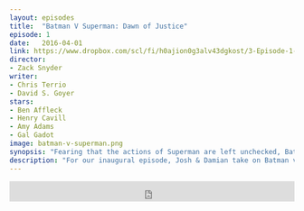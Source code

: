 ```yaml
---
layout: episodes
title:  "Batman V Superman: Dawn of Justice"
episode: 1
date:   2016-04-01
link: https://www.dropbox.com/scl/fi/h0ajion0g3alv43dgkost/3-Episode-1-Batman-Versus-Superman-Dawn-of-Justice-MP3.mp3?rlkey=o0x2bbxufm6qncxrj17qp145s&dl=0
director: 
- Zack Snyder
writer: 
- Chris Terrio
- David S. Goyer
stars: 
- Ben Affleck
- Henry Cavill
- Amy Adams
- Gal Gadot
image: batman-v-superman.png
synopsis: "Fearing that the actions of Superman are left unchecked, Batman takes on the Man of Steel, while the world wrestles with what kind of a hero it really needs."
description: "For our inaugural episode, Josh & Damian take on Batman v Superman: Dawn of Justice. We discuss how this film came to be, the trials and tribulations and try and see things a little clearer. "
---
```


<iframe frameborder='0' height='36px' scrolling='no' seamless src='https://www.dropbox.com/scl/fi/h0ajion0g3alv43dgkost/3-Episode-1-Batman-Versus-Superman-Dawn-of-Justice-MP3.mp3?rlkey=o0x2bbxufm6qncxrj17qp145s&dl=0' width='100%'></iframe>